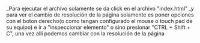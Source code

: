 _Para ejecutar el archivo solamente se da click en el archivo "index.html"
_y para ver el cambio de resolución de la página solamente es poner opciones con el boton derecho(o como tengan configurado el mouse o touch pad de su equipo) e ir a "inspeccionar elemento" o sino presionar  "CTRL + Shift + C", una vez allí podemos cambiar con la resolución de la página 
